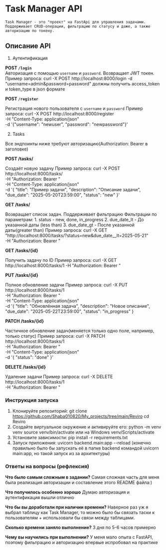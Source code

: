 # Task Manager API 
    Task Manager - это "проект" на FastApi для управления задачами. 
    Поддерживает CRUD-операции, фильтрацию по статусу и даже, а также авторизацию по токену.

## Описание API


1. Аутентификация

**POST `/login`**  
Авторизация с помощью `username` и `password`. Возвращает JWT токен.
    Пример запроса:
        curl -X POST http://localhost:8000/login -d "username=admin&password=password"
        должны получить access_token и token_type в json формате

**POST `/register`**

Регистрация нового пользователя с `username` и `password`
    Пример запроса:
        curl -X POST http://localhost:8000/register \
        -H "Content-Type: application/json" \
        -d '{"username": "newuser", "password": "newpassword"}'


2. Tasks

Все эндпоинты ниже требуют авторизацию(Authorization: Bearer <TOKEN> в заголовке)
    
**POST /tasks/**

Создаёт новую задачу
    Пример запроса:
    curl -X POST http://localhost:8000/tasks/ \
    -H "Authorization: Bearer <TOKEN>" \
    -H "Content-Type: application/json" \
    -d '{
        "title": "Пример задачи",
        "description": "Описание задачи",
        "due_date": "2025-05-20T23:59:00",
        "status": "new"
    }' 

**GET /tasks/**

Возвращает список задач. Поддерживает фильтрацию
    Фильтрации по параметрам:
    1. status - new, done, in_progress
    2. due_date_lt - До указанной даты (less than)
    3. due_date_gt - После указанной даты(greater than)
    Пример запроса:
    curl -X GET "http://localhost:8000/tasks/?status=new&due_date__lt=2025-05-21" \
    -H "Authorization: Bearer <TOKEN>"
  
    
**GET /tasks/{id}**

Получить задачу по ID
    Пример запроса:
    curl -X GET http://localhost:8000/tasks/1 -H "Authorization: Bearer <TOKEN>"

**PUT /tasks/{id}**

Полное обновление задачи
    Пример запроса:
    curl -X PUT http://localhost:8000/tasks/1 \
    -H "Authorization: Bearer <TOKEN>" \
    -H "Content-Type: application/json" \
    -d '{
        "title": "Обновлённая задача",
        "description": "Новое описание",
        "due_date": "2025-05-22T23:59:00",
        "status": "in_progress"
    }

**PATCH /tasks/{id}**

Частичное обновление задач(меняется только одно поле, например, только статус)
    Пример запроса:
    curl -X PATCH http://localhost:8000/tasks/1 \
    -H "Authorization: Bearer <TOKEN>" \
    -H "Content-Type: application/json" \
    -d '{ "status": "done" }'

**DELETE /tasks/{id}**

Удаление задачи
    Пример запроса:
    curl -X DELETE http://localhost:8000/tasks/1 \
    -H "Authorization: Bearer <TOKEN>"


### Инструкция запуска

1. Клонируйте репозиторий:
    git clone https://github.com/Shaba010820/My_projects/tree/main/Reviro
    cd Reviro
2. Создайте виртуальное окружение и активируйте его:
    python -m venv venv
    source venv/bin/activate или на Windows venv/Scripts/activate
3. Установите зависимости:
    pip install -r requirements.txt
4. Запуск приложения:
    uvicorn backend.main:app --reload 
    (конечно правильно было бы запускать её в папке backend командой uvicorn main:app, 
     но такой запуск из за архитектуры)


### Ответы на вопросы (рефлексия)

**Что было самым сложным в задании?**
Самая сложная часть для меня была реализация авторизации и составление этого README файла:)

**Что получилось особенно хорошо**
Думаю авторизация и аутентификация вышли отлично

**Что бы вы доработали при наличии времени?**
Наверное раз уж я выбрал таблицу как Task Manager, то можно было бы связать таски к пользователям + использовали бы 
связи между таблицами.

**Сколько времени заняло выполнение?**
3 дня по 5-6 часов примерно

**Чему вы научились при выполнении?**
У меня мало опыта с FastAPI, поэтому фильтрацию и авторизацию впервые испробовал на практике


